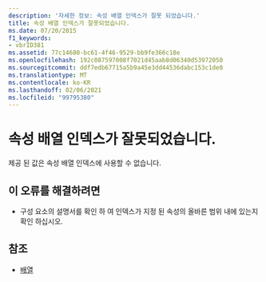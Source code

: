 ```yaml
---
description: '자세한 정보: 속성 배열 인덱스가 잘못 되었습니다.'
title: 속성 배열 인덱스가 잘못되었습니다.
ms.date: 07/20/2015
f1_keywords:
- vbrID381
ms.assetid: 77c14680-bc61-4f46-9529-bb9fe366c18e
ms.openlocfilehash: 192c087597008f7021d45aab8d06340d53972050
ms.sourcegitcommit: ddf7edb67715a5b9a45e3dd44536dabc153c1de0
ms.translationtype: MT
ms.contentlocale: ko-KR
ms.lasthandoff: 02/06/2021
ms.locfileid: "99795380"
---
```

# <a name="property-array-index-is-not-valid"></a>속성 배열 인덱스가 잘못되었습니다.

제공 된 값은 속성 배열 인덱스에 사용할 수 없습니다.  
  
## <a name="to-correct-this-error"></a>이 오류를 해결하려면  
  
- 구성 요소의 설명서를 확인 하 여 인덱스가 지정 된 속성의 올바른 범위 내에 있는지 확인 하십시오.  
  
## <a name="see-also"></a>참조

- [배열](../../programming-guide/language-features/arrays/index.md)
